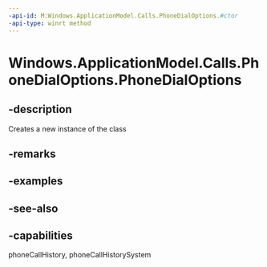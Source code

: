 ```yaml
---
-api-id: M:Windows.ApplicationModel.Calls.PhoneDialOptions.#ctor
-api-type: winrt method
---
```


<!-- Method syntax
public PhoneDialOptions()
-->

# Windows.ApplicationModel.Calls.PhoneDialOptions.PhoneDialOptions

## -description
Creates a new instance of the  class

## -remarks

## -examples

## -see-also

## -capabilities
phoneCallHistory, phoneCallHistorySystem
